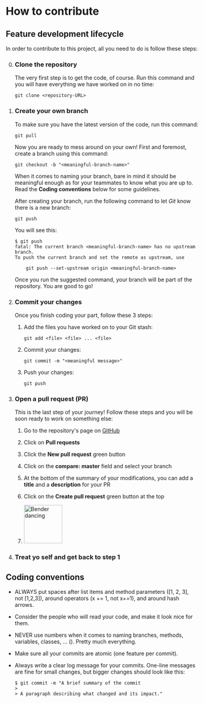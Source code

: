 # How to contribute

## Feature development lifecycle

In order to contribute to this project, all you need to do is follow these steps:

0. ### **Clone the repository**

    The very first step is to get the code, of course. Run this command and you will have everything we have worked on in no time:

    ```
    git clone <repository-URL>
    ```

1. ### **Create your own branch**

    To make sure you have the latest version of the code, run this command:

    ```
    git pull
    ```

    Now you are ready to mess around on your own! First and foremost, create a branch using this command:

    ```
    git checkout -b "<meaningful-branch-name>"
    ```

    When it comes to naming your branch, bare in mind it should be meaningful enough as for your teammates to know what you are up to. Read the **Coding conventions** below for some guidelines.
    
    After creating your branch, run the following command to let _Git_ know there is a new branch:

    ```
    git push
    ```

    You will see this:

    ```
    $ git push
    fatal: The current branch <meaningful-branch-name> has no upstream branch.
    To push the current branch and set the remote as upstream, use
        
        git push --set-upstream origin <meaningful-branch-name>
    ```

    Once you run the suggested command, your branch will be part of the repository. You are good to go!

2. ### **Commit your changes**

    Once you finish coding your part, follow these 3 steps:

    1. Add the files you have worked on to your Git stash:

        ```
        git add <file> <file> ... <file>
        ```
    
    2. Commit your changes:

        ```
        git commit -m "<meaningful message>"
        ```
    3. Push your changes:

        ```
        git push
        ```

3. ### **Open a pull request (PR)**

    This is the last step of your journey! Follow these steps and you will be soon ready to work on something else:

    1. Go to the repository's page on [GitHub](https://github.com/Abraomukas/astrolabs-final-project-backend)

    2. Click on **Pull requests**

    3. Click the **New pull request** green button

    4. Click on the **compare: master** field and select your branch

    5. At the bottom of the summary of your modifications, you can add a **title** and a **description** for your PR

    6. Click on the **Create pull request** green button at the top

    7. <img src="bender-dancing.gif" alt="Bender dancing" width="100"/>



4. ### **Treat yo self and get back to step 1** 

## Coding conventions

- ALWAYS put spaces after list items and method parameters ([1, 2, 3], not [1,2,3]), around operators (x += 1, not x+=1), and around hash arrows.

- Consider the people who will read your code, and make it look nice for them.

- NEVER use numbers when it comes to naming branches, methods, variables, classes, ... (). Pretty much everything.

- Make sure all your commits are atomic (one feature per commit).

- Always write a clear log message for your commits. One-line messages are fine for small changes, but bigger changes should look like this:
    ```
    $ git commit -m "A brief summary of the commit
    > 
    > A paragraph describing what changed and its impact."

    ```
